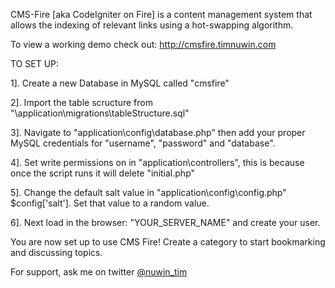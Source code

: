 CMS-Fire [aka CodeIgniter on Fire] is a content management system that allows the indexing of relevant links using a hot-swapping algorithm.

To view a working demo check out: http://cmsfire.timnuwin.com


TO SET UP:


1].  Create a new Database in MySQL called "cmsfire"

2].  Import the table scructure from "\application\migrations\tableStructure.sql"

3].  Navigate to "application\config\database.php" then add your proper MySQL credentials for "username", "password" and "database".

4].  Set write permissions on in "application\controllers\", this is because once the script runs it will delete "initial.php"

5].  Change the default salt value in "application\config\config.php" $config['salt'].  Set that value to a random value.

6].  Next load in the browser: "YOUR_SERVER_NAME" and create your user.


You are now set up to use CMS Fire!  Create a category to start bookmarking and discussing topics.


For support, ask me on twitter <a href="https://twitter.com/nuwin_tim">@nuwin_tim</a>